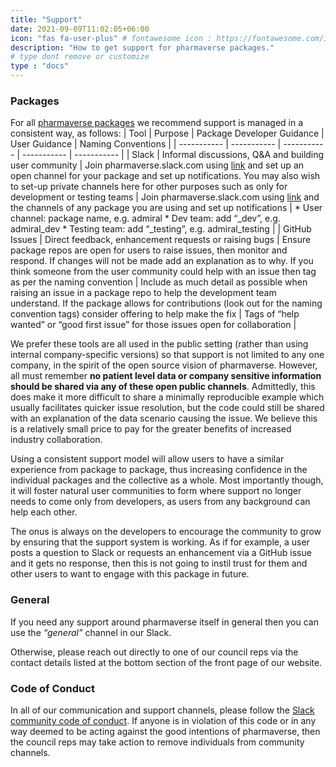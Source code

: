 ```yaml
---
title: "Support"
date: 2021-09-09T11:02:05+06:00
icon: "fas fa-user-plus" # fontawesome icon : https://fontawesome.com/icons
description: "How to get support for pharmaverse packages."
# type dont remove or customize
type : "docs"
---
```


### Packages

For all [pharmaverse packages](https://pharmaverse.org/e2eclinical/) we recommend support is managed in a consistent way, as follows:
| Tool | Purpose | Package Developer Guidance | User Guidance | Naming Conventions |
| ----------- | ----------- | ----------- | ----------- | ----------- |
| Slack      | Informal discussions, Q&A and building user community | Join pharmaverse.slack.com using [link](https://join.slack.com/t/pharmaverse/shared_invite/zt-yv5atkr4-Np2ytJ6W_QKz_4Olo7Jo9A) and set up an open channel for your package and set up notifications. You may also wish to set-up private channels here for other purposes such as only for development or testing teams | Join pharmaverse.slack.com using [link](https://join.slack.com/t/pharmaverse/shared_invite/zt-yv5atkr4-Np2ytJ6W_QKz_4Olo7Jo9A) and the channels of any package you are using and set up notifications | * User channel: package name, e.g. admiral * Dev team: add “_dev”, e.g. admiral_dev * Testing team: add “_testing”, e.g. admiral_testing |
| GitHub Issues   | Direct feedback, enhancement requests or raising bugs | Ensure package repos are open for users to raise issues, then monitor and respond. If changes will not be made add an explanation as to why. If you think someone from the user community could help with an issue then tag as per the naming convention | Include as much detail as possible when raising an issue in a package repo to help the development team understand. If the package allows for contributions (look out for the naming convention tags) consider offering to help make the fix | Tags of “help wanted” or “good first issue” for those issues open for collaboration |

We prefer these tools are all used in the public setting (rather than using internal company-specific versions) so that support is not limited to any one company, in the spirit of the open source vision of pharmaverse. However, all must remember **no patient level data or company sensitive information should be shared via any of these open public channels**. Admittedly, this does make it more difficult to share a minimally reproducible example which usually facilitates quicker issue resolution, but the code could still be shared with an explanation of the data scenario causing the issue. We believe this is a relatively small price to pay for the greater benefits of increased industry collaboration.

Using a consistent support model will allow users to have a similar experience from package to package, thus increasing confidence in the individual packages and the collective as a whole. Most importantly though, it will foster natural user communities to form where support no longer needs to come only from developers, as users from any background can help each other.

The onus is always on the developers to encourage the community to grow by ensuring that the support system is working. As if for example, a user posts a question to Slack or requests an enhancement via a GitHub issue and it gets no response, then this is not going to instil trust for them and other users to want to engage with this package in future.

### General

If you need any support around pharmaverse itself in general then you can use the _“general”_ channel in our Slack. 

Otherwise, please reach out directly to one of our council reps via the contact details listed at the bottom section of the front page of our website.

### Code of Conduct

In all of our communication and support channels, please follow the [Slack community code of conduct](https://api.slack.com/community/code-of-conduct). If anyone is in violation of this code or in any way deemed to be acting against the good intentions of pharmaverse, then the council reps may take action to remove individuals from community channels.
